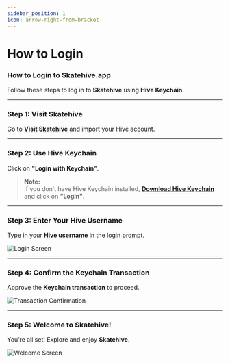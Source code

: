 ```yaml
---
sidebar_position: 1
icon: arrow-right-from-bracket
---
```


# How to Login

### How to Login to Skatehive.app

Follow these steps to log in to **Skatehive** using **Hive Keychain**.

---

### Step 1: Visit Skatehive

Go to [**Visit Skatehive**](https://skatehive.app/) and import your Hive account.

---

### Step 2: Use Hive Keychain

Click on **"Login with Keychain"**.

> **Note:**\
> If you don’t have Hive Keychain installed, [**Download Hive Keychain**](https://hive-keychain.com/) and click on **"Login"**.

---

### Step 3: Enter Your Hive Username

Type in your **Hive username** in the login prompt.

![Login Screen](../../src/assets/Tuto-logIn/1.png)

---

### Step 4: Confirm the Keychain Transaction

Approve the **Keychain transaction** to proceed.

![Transaction Confirmation](../../src/assets/Tuto-logIn/2.png)

---

### Step 5: Welcome to Skatehive!

You’re all set! Explore and enjoy **Skatehive**.

![Welcome Screen](../../src/assets/Tuto-logIn/3.png)
